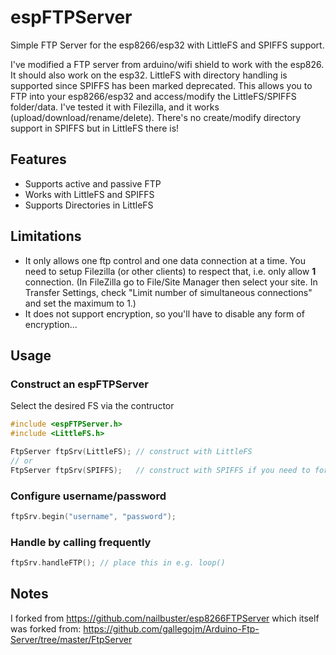 # espFTPServer
Simple FTP Server for the esp8266/esp32 with LittleFS and SPIFFS support.

I've modified a FTP server from arduino/wifi shield to work with the esp826. It should also work on the esp32. LittleFS with directory handling is supported since SPIFFS has been marked deprecated.
This allows you to FTP into your esp8266/esp32 and access/modify the LittleFS/SPIFFS folder/data.
I've tested it with Filezilla, and it works (upload/download/rename/delete). There's no create/modify directory support in SPIFFS but in LittleFS there is!

## Features
* Supports active and passive FTP
* Works with LittleFS and SPIFFS
* Supports Directories in LittleFS

## Limitations
* It only allows one ftp control and one data connection at a time. You need to setup Filezilla (or other clients) to respect that, i.e. only allow **1** connection. (In FileZilla go to File/Site Manager then select your site. In Transfer Settings, check "Limit number of simultaneous connections" and set the maximum to 1.)
* It does not support encryption, so you'll have to disable any form of encryption...

## Usage

### Construct an espFTPServer
Select the desired FS via the contructor 
```cpp
#include <espFTPServer.h>
#include <LittleFS.h>

FtpServer ftpSrv(LittleFS); // construct with LittleFS
// or
FtpServer ftpSrv(SPIFFS);   // construct with SPIFFS if you need to for backward compatibility
```

### Configure username/password
```cpp
ftpSrv.begin("username", "password");
```

### Handle by calling frequently
```cpp
ftpSrv.handleFTP(); // place this in e.g. loop()
```


## Notes
I forked from https://github.com/nailbuster/esp8266FTPServer which itself was forked from: https://github.com/gallegojm/Arduino-Ftp-Server/tree/master/FtpServer
